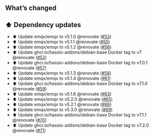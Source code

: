 ## What’s changed

## ⬆️ Dependency updates

- ⬆️ Update emqx/emqx to v5.1.0 @renovate ([#53](https://github.com/hassio-addons/addon-emqx/pull/53))
- ⬆️ Update emqx/emqx to v5.1.1 @renovate ([#55](https://github.com/hassio-addons/addon-emqx/pull/55))
- ⬆️ Update emqx/emqx to v5.1.2 @renovate ([#56](https://github.com/hassio-addons/addon-emqx/pull/56))
- ⬆️ Update ghcr.io/hassio-addons/debian-base Docker tag to v7 @renovate ([#52](https://github.com/hassio-addons/addon-emqx/pull/52))
- ⬆️ Update ghcr.io/hassio-addons/debian-base Docker tag to v7.0.1 @renovate ([#57](https://github.com/hassio-addons/addon-emqx/pull/57))
- ⬆️ Update emqx/emqx to v5.1.3 @renovate ([#58](https://github.com/hassio-addons/addon-emqx/pull/58))
- ⬆️ Update emqx/emqx to v5.1.4 @renovate ([#61](https://github.com/hassio-addons/addon-emqx/pull/61))
- ⬆️ Update ghcr.io/hassio-addons/debian-base Docker tag to v7.1.0 @renovate ([#59](https://github.com/hassio-addons/addon-emqx/pull/59))
- ⬆️ Update emqx/emqx to v5.1.6 @renovate ([#63](https://github.com/hassio-addons/addon-emqx/pull/63))
- ⬆️ Update emqx/emqx to v5.2.0 @renovate ([#65](https://github.com/hassio-addons/addon-emqx/pull/65))
- ⬆️ Update emqx/emqx to v5.2.1 @renovate ([#66](https://github.com/hassio-addons/addon-emqx/pull/66))
- ⬆️ Update emqx/emqx to v5.3.0 @renovate ([#69](https://github.com/hassio-addons/addon-emqx/pull/69))
- ⬆️ Update ghcr.io/hassio-addons/debian-base Docker tag to v7.1.1 @renovate ([#70](https://github.com/hassio-addons/addon-emqx/pull/70))
- ⬆️ Update ghcr.io/hassio-addons/debian-base Docker tag to v7.2.0 @renovate ([#71](https://github.com/hassio-addons/addon-emqx/pull/71))
